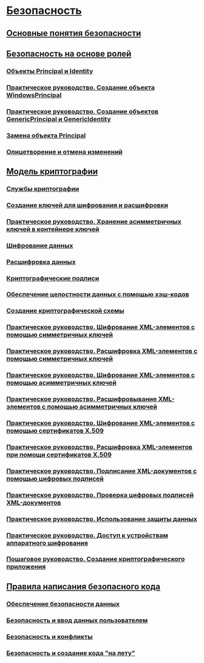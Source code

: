 # [Безопасность](index.md)
## [Основные понятия безопасности](key-security-concepts.md)
## [Безопасность на основе ролей](role-based-security.md)
### [Объекты Principal и Identity](principal-and-identity-objects.md)
### [Практическое руководство. Создание объекта WindowsPrincipal](how-to-create-a-windowsprincipal-object.md)
### [Практическое руководство. Создание объектов GenericPrincipal и GenericIdentity](how-to-create-genericprincipal-and-genericidentity-objects.md)
### [Замена объекта Principal](replacing-a-principal-object.md)
### [Олицетворение и отмена изменений](impersonating-and-reverting.md)
## [Модель криптографии](cryptography-model.md)
### [Службы криптографии](cryptographic-services.md)
### [Создание ключей для шифрования и расшифровки](generating-keys-for-encryption-and-decryption.md)
### [Практическое руководство. Хранение асимметричных ключей в контейнере ключей](how-to-store-asymmetric-keys-in-a-key-container.md)
### [Шифрование данных](encrypting-data.md)
### [Расшифровка данных](decrypting-data.md)
### [Криптографические подписи](cryptographic-signatures.md)
### [Обеспечение целостности данных с помощью хэш-кодов](ensuring-data-integrity-with-hash-codes.md)
### [Создание криптографической схемы](creating-a-cryptographic-scheme.md)
### [Практическое руководство. Шифрование XML-элементов с помощью симметричных ключей](how-to-encrypt-xml-elements-with-symmetric-keys.md)
### [Практическое руководство. Расшифровка XML-элементов с помощью симметричных ключей](how-to-decrypt-xml-elements-with-symmetric-keys.md)
### [Практическое руководство. Шифрование XML-элементов с помощью асимметричных ключей](how-to-encrypt-xml-elements-with-asymmetric-keys.md)
### [Практическое руководство. Расшифровывание XML-элементов с помощью асимметричных ключей](how-to-decrypt-xml-elements-with-asymmetric-keys.md)
### [Практическое руководство. Шифрование XML-элементов с помощью сертификатов X.509](how-to-encrypt-xml-elements-with-x-509-certificates.md)
### [Практическое руководство. Расшифровка XML-элементов при помощи сертификатов X.509](how-to-decrypt-xml-elements-with-x-509-certificates.md)
### [Практическое руководство. Подписание XML-документов с помощью цифровых подписей](how-to-sign-xml-documents-with-digital-signatures.md)
### [Практическое руководство. Проверка цифровых подписей XML-документов](how-to-verify-the-digital-signatures-of-xml-documents.md)
### [Практическое руководство. Использование защиты данных](how-to-use-data-protection.md)
### [Практическое руководство. Доступ к устройствам аппаратного шифрования](how-to-access-hardware-encryption-devices.md)
### [Пошаговое руководство. Создание криптографического приложения](walkthrough-creating-a-cryptographic-application.md)
## [Правила написания безопасного кода](secure-coding-guidelines.md)
### [Обеспечение безопасности данных](securing-state-data.md)
### [Безопасность и ввод данных пользователем](security-and-user-input.md)
### [Безопасность и конфликты](security-and-race-conditions.md)
### [Безопасность и создание кода "на лету"](security-and-on-the-fly-code-generation.md)
